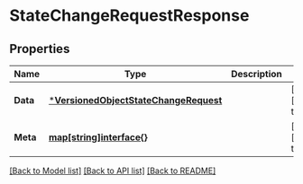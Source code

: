 # StateChangeRequestResponse

## Properties
Name | Type | Description | Notes
------------ | ------------- | ------------- | -------------
**Data** | [***VersionedObjectStateChangeRequest**](VersionedObjectStateChangeRequest.md) |  | [optional] [default to null]
**Meta** | [**map[string]interface{}**](interface{}.md) |  | [optional] [default to null]

[[Back to Model list]](../README.md#documentation-for-models) [[Back to API list]](../README.md#documentation-for-api-endpoints) [[Back to README]](../README.md)

